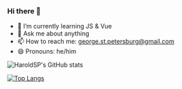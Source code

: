 ### Hi there 👋

<!--
- 🔭 I’m currently working on ...
- 👯 I’m looking to collaborate on ...
- 🤔 I’m looking for help with ...
- ⚡ Fun fact: ...
-->
- 🌱 I’m currently learning JS & Vue
- 💬 Ask me about anything
- 📫 How to reach me: george.st.petersburg@gmail.com
- 😄 Pronouns: he/him

![HaroldSP's GitHub stats](https://github-readme-stats.vercel.app/api?username=HaroldSP&show_icons=true&theme=tokyonight)

[![Top Langs](https://github-readme-stats.vercel.app/api/top-langs/?username=HaroldSP&layout=donut&hide=Makefile,CMake)](https://github.com/HaroldSP/github-readme-stats)
